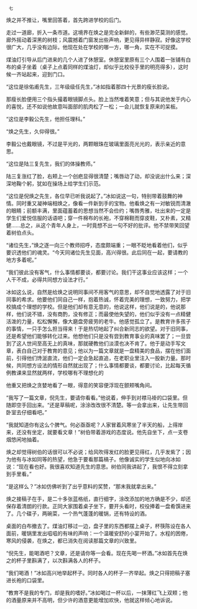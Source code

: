      七 

   焕之并不推让，嘴里回答着，首先跨进学校的后门。 

   走过一道廊，折入一条市道。这境界在焕之是完全新鲜的，有些渺茫莫测的感觉。廊外摇动着深黑的树枝；风震撼着门窗发出些声响，更见得异样静寂。好像这学校很广大，几乎没有边际，他现在处在学校的哪一方，哪一角，实在不可捉摸。 

   煤油灯引导从后门进来的几个人进了休憩室。休憩室里原有三个人围着一张铺有白布的桌子坐着（桌子上点着同样的煤油灯，却似乎比校役手里的明亮得多），这时候一齐站起来，迎到门口。 

   “这位是徐佑甫先生，三年级级任先生，”冰如指着那四十光景的瘦长脸说。 

   那瘦长脸便用三个指头撮着眼镜脚点头。脸上当然堆着笑意；但与其说他发于内心的喜悦，还不如说他故意叫面部的肌肉松了一松；一会儿就恢复原来的呆板。 

   “这位是李毅公先生，他担任理科。” 

   “焕之先生，久仰得很。” 

   李毅公也戴眼镜，不过是平光的，两颗眼珠在玻璃里面亮光光的，表示亲近的意思。 

   “这位是陆三复先生，我们的体操教师。” 

   陆三复涨红了脸，右颊上一个创疤显得很清楚；嘴唇动了动，却没说出什么来；深深地鞠个躬，犹如在操场上给学生们示范。 

   “这位是倪焕之先生，各位早已听我说起了。”冰如说这一句，特别带着鼓舞的神情。同时重又凝神端相焕之，像看一件新到手的宝物。他看焕之有一对敏锐而清澈的眼睛；前额丰满，里面蕴蓄着的思想当然不会俭约；嘴唇秀雅，吐出来的一定是学生们爱悦信服的话语吧；穿一件棉布的长袍，不穿棉鞋而穿皮鞋，又朴素，又精健……总之，从这个青年人身上，一时竟想不出一句不好的批评。他不禁带笑回望着树伯点头。 

   “诸位先生，”焕之逐一向三个教师招呼，态度颇端重；一眼不眨地看着他们，似乎要识透他们的魂灵。“今天同诸位先生见面，高兴得很。此后同在一起，要请教的地方多着呢。” 

   “我们彼此没有客气，什么事情都要谈，都要讨论。我们干这事业应该这样；一个人干不成，必得共同想方设法才行。” 

   冰如这么说，自然是给焕之说明同事间不用客气的意思，却不自觉地透露了对于旧同事的希求。他要他们同自己一样，抱着热诚，怀着完美的理想，一致努力，把学校搞成个理想的学校。但是他们却有意无意的，他说这样，他们说是的，他说那样，他们说不错，没有商酌，没有修正；而最使他失望的，他们似乎没有一点精健活泼的力量，松松懈懈，像大磨盘旁疲劳的老牛。他感觉孤立了。是教育许多孩子的事情，一只手怎么担当得来！于是热切地起了纠合新同志的欲望。对于旧同事，还是希望他们能够转化过来。他想他们只是没有尝到教育事业的真味罢了；一旦尝到了这人世间至高无上的真味，那就硬教他们淡漠也决不肯了。他于是动手写文章，表白自己对于教育的意见；他以为一篇文章就是一盘精美的食品，摆在他们面前，引得他们馋涎直流，他们一定会急起直追，在老职业里注入一股新力量。那时候，共同想方设法的情形自然就出现了；什么事情都要谈，都要讨论，比起每天循例教课来显然就两样，学校哪有不理想化的 

   他重又把焕之贪婪地看了一眼，得意的笑容便浮现在颤颊嘴角间。 

   “我写了一篇文章，倪先生，要请你看看。”他说着，伸手到对襟马褂的口袋里。但随即空手回出来。“还是草稿呢，涂涂改改很不清楚。等一会拿出来，让先生带回卧室去仔细看吧。” 

   “我就知道你有这么个脾气。何必亟亟呢？人家冒着风寒坐了半天的船，上得岸来，还没有坐定，就要看文章！”树伯带着游戏的态度说。他先自坐下，点一支卷烟悠闲地抽着。 

   焕之却觉得树伯的话很可以不必说；给风吹得发红的脸更见得红，几乎发紫了；因为他有与冰如同等的热望，他急于要看那篇槁子。他像诚实的学生似地向冰如说：“现在看也好。我很喜欢知道先生的意思。树伯同我讲起了，我恨不得立刻拿到手里看。” 

   “是这样么？”冰如仿佛听到了出乎意料的奖赞，“那末我就拿出来。” 

   焕之接稿子在手，是二十多张蓝格纸，直行细字，涂改添加的地方确是不少，却还保存着清朗的行款。正同大家围着桌子坐下，要开头看时，校役捧着一盘肴馔进来了。几个碟子，两碗菜，一个热气蓬蓬的暖锅，还有特设的酒。 

   桌面的白布撤去了。煤油灯移过一边，盘子里的东西都摆上桌子，杯筷陈设在各人面前，暖锅里发出嗞嗞的有味的声响：一个温暖安舒的小宴开始了。水程的困倦，寒风的侵袭，在焕之，都已消失在阅读那篇文章的兴致里。 

   “倪先生，能喝酒吧？文章，还是请你等一会看。现在先喝一杯酒。”冰如首先在焕之的杯子里斟满了，以次斟满各人的杯子。 

   “我们喝酒！”冰如高兴地举起杯子。同时各人的杯子一齐举起。焕之只得把稿子塞进长袍的口袋里。 

   “教育不是我的专门，却是我的嗜好。”冰如喝过一杯以后，一抹薄红飞上双颊；他的酒量原来并不高明，但少许的酒意更能增加欢快，他就这样倾心地诉说。 

